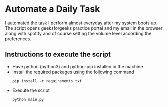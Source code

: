# Automate a Daily Task

I automated the task I perform almost everyday after my system boots up. The script opens geeksforgeeks practice portal and my email in the browser along with spotify and of course setting the volume level according the preferences.

## Instructions to execute the script
- Have python (python3) and python-pip installed in the machine
- Install the required packages using the following command
  ```
  pip install -r requirements.txt
  ```
- Execute the script
  ```
  python main.py
  ```